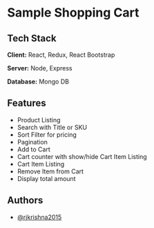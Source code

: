 
# Sample Shopping Cart
## Tech Stack

**Client:** React, Redux, React Bootstrap

**Server:** Node, Express

**Database:** Mongo DB


## Features

- Product Listing
- Search with Title or SKU
- Sort Filter for pricing
- Pagination
- Add to Cart
- Cart counter with show/hide Cart Item Listing
- Cart Item Listing
- Remove Item from Cart
- Display total amount

## Authors

- [@rjkrishna2015](https://github.com/rjkrishna2015/sample-shopping-cart)